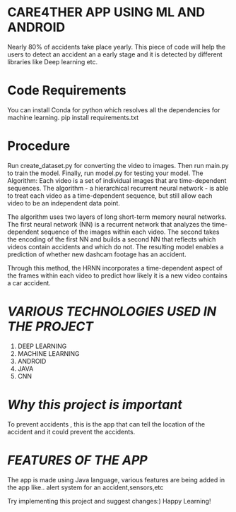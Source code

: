 # CARE4THER APP USING ML AND ANDROID 
Nearly 80% of accidents take place yearly. This piece of code will help the users to detect an accident an a early stage and it is detected by different libraries like Deep learning etc.

# Code Requirements
You can install Conda for python which resolves all the dependencies for machine learning.
pip install requirements.txt

# Procedure
Run create_dataset.py for converting the video to images.
Then run main.py to train the model.
Finally, run model.py for testing your model.
The Algorithm:
Each video is a set of individual images that are time-dependent sequences. The algorithm - a hierarchical recurrent neural network - is able to treat each video as a time-dependent sequence, but still allow each video to be an independent data point.

The algorithm uses two layers of long short-term memory neural networks. The first neural network (NN) is a recurrent network that analyzes the time-dependent sequence of the images within each video. The second takes the encoding of the first NN and builds a second NN that reflects which videos contain accidents and which do not. The resulting model enables a prediction of whether new dashcam footage has an accident.

Through this method, the HRNN incorporates a time-dependent aspect of the frames within each video to predict how likely it is a new video contains a car accident.


# *VARIOUS TECHNOLOGIES USED IN THE PROJECT*


1. DEEP LEARNING
2. MACHINE LEARNING
3. ANDROID
4. JAVA
5. CNN

# *Why this project is important*
To prevent accidents , this is the app that can tell the location of the accident and it could prevent the accidents.

# *FEATURES OF THE APP*
The app is made using Java language, various features are being added in the app like.. alert system for an accident,sensors,etc

Try implementing this project and suggest changes:)
Happy Learning!
